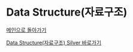 # Data Structure(자료구조)

[메인으로 돌아가기](https://github.com/SSUHYUNKIM/Algorithm)

[Data Structure(자료구조) Silver 바로가기]()